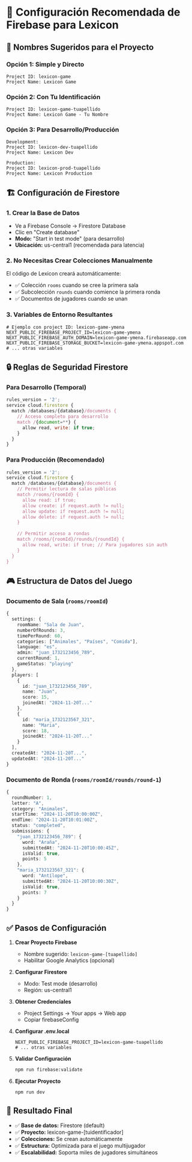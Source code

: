 # 🎯 Configuración Recomendada de Firebase para Lexicon

## 📝 Nombres Sugeridos para el Proyecto

### Opción 1: Simple y Directo
```
Project ID: lexicon-game
Project Name: Lexicon Game
```

### Opción 2: Con Tu Identificación
```
Project ID: lexicon-game-tuapellido
Project Name: Lexicon Game - Tu Nombre
```

### Opción 3: Para Desarrollo/Producción
```
Development:
Project ID: lexicon-dev-tuapellido
Project Name: Lexicon Dev

Production:
Project ID: lexicon-prod-tuapellido  
Project Name: Lexicon Production
```

## 🏗️ Configuración de Firestore

### 1. **Crear la Base de Datos**
- Ve a Firebase Console → Firestore Database
- Clic en "Create database"
- **Modo:** "Start in test mode" (para desarrollo)
- **Ubicación:** us-central1 (recomendada para latencia)

### 2. **No Necesitas Crear Colecciones Manualmente**
El código de Lexicon creará automáticamente:
- ✅ Colección `rooms` cuando se cree la primera sala
- ✅ Subcolección `rounds` cuando comience la primera ronda
- ✅ Documentos de jugadores cuando se unan

### 3. **Variables de Entorno Resultantes**
```env
# Ejemplo con project ID: lexicon-game-ymena
NEXT_PUBLIC_FIREBASE_PROJECT_ID=lexicon-game-ymena
NEXT_PUBLIC_FIREBASE_AUTH_DOMAIN=lexicon-game-ymena.firebaseapp.com
NEXT_PUBLIC_FIREBASE_STORAGE_BUCKET=lexicon-game-ymena.appspot.com
# ... otras variables
```

## 🔒 Reglas de Seguridad Firestore

### Para Desarrollo (Temporal)
```javascript
rules_version = '2';
service cloud.firestore {
  match /databases/{database}/documents {
    // Acceso completo para desarrollo
    match /{document=**} {
      allow read, write: if true;
    }
  }
}
```

### Para Producción (Recomendado)
```javascript
rules_version = '2';
service cloud.firestore {
  match /databases/{database}/documents {
    // Permitir lectura de salas públicas
    match /rooms/{roomId} {
      allow read: if true;
      allow create: if request.auth != null;
      allow update: if request.auth != null;
      allow delete: if request.auth != null;
    }
    
    // Permitir acceso a rondas
    match /rooms/{roomId}/rounds/{roundId} {
      allow read, write: if true; // Para jugadores sin auth
    }
  }
}
```

## 🎮 Estructura de Datos del Juego

### Documento de Sala (`rooms/roomId`)
```typescript
{
  settings: {
    roomName: "Sala de Juan",
    numberOfRounds: 3,
    timePerRound: 60,
    categories: ["Animales", "Países", "Comida"],
    language: "es",
    admin: "juan_1732123456_789",
    currentRound: 1,
    gameStatus: "playing"
  },
  players: [
    {
      id: "juan_1732123456_789",
      name: "Juan",
      score: 15,
      joinedAt: "2024-11-20T..."
    },
    {
      id: "maria_1732123567_321", 
      name: "Maria",
      score: 18,
      joinedAt: "2024-11-20T..."
    }
  ],
  createdAt: "2024-11-20T...",
  updatedAt: "2024-11-20T..."
}
```

### Documento de Ronda (`rooms/roomId/rounds/round-1`)
```typescript
{
  roundNumber: 1,
  letter: "A",
  category: "Animales",
  startTime: "2024-11-20T10:00:00Z",
  endTime: "2024-11-20T10:01:00Z",
  status: "completed",
  submissions: {
    "juan_1732123456_789": {
      word: "Araña",
      submittedAt: "2024-11-20T10:00:45Z",
      isValid: true,
      points: 5
    },
    "maria_1732123567_321": {
      word: "Antílope", 
      submittedAt: "2024-11-20T10:00:30Z",
      isValid: true,
      points: 7
    }
  }
}
```

## ✅ Pasos de Configuración

1. **Crear Proyecto Firebase**
   - Nombre sugerido: `lexicon-game-[tuapellido]`
   - Habilitar Google Analytics (opcional)

2. **Configurar Firestore**
   - Modo: Test mode (desarrollo)
   - Región: us-central1

3. **Obtener Credenciales**
   - Project Settings → Your apps → Web app
   - Copiar firebaseConfig

4. **Configurar .env.local**
   ```env
   NEXT_PUBLIC_FIREBASE_PROJECT_ID=lexicon-game-tuapellido
   # ... otras variables
   ```

5. **Validar Configuración**
   ```bash
   npm run firebase:validate
   ```

6. **Ejecutar Proyecto**
   ```bash
   npm run dev
   ```

## 🎯 Resultado Final

- ✅ **Base de datos:** Firestore (default)
- ✅ **Proyecto:** lexicon-game-[tuidentificador]
- ✅ **Colecciones:** Se crean automáticamente
- ✅ **Estructura:** Optimizada para el juego multijugador
- ✅ **Escalabilidad:** Soporta miles de jugadores simultáneos
